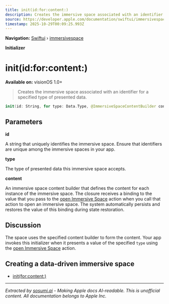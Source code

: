 ```yaml
---
title: init(id:for:content:)
description: Creates the immersive space associated with an identifier for a specified type of presented data.
source: https://developer.apple.com/documentation/swiftui/immersivespace/init(id:for:content:)
timestamp: 2025-10-29T00:09:25.993Z
---
```


**Navigation:** [Swiftui](/documentation/swiftui) › [immersivespace](/documentation/swiftui/immersivespace)

**Initializer**

# init(id:for:content:)

**Available on:** visionOS 1.0+

> Creates the immersive space associated with an identifier for a specified type of presented data.

```swift
init(id: String, for type: Data.Type, @ImmersiveSpaceContentBuilder content: @escaping (Binding<Data?>) -> Content)
```

## Parameters

**id**

A string that uniquely identifies the immersive space. Ensure that identifiers are unique among the immersive spaces in your app.



**type**

The type of presented data this immersive space accepts.



**content**

An immersive space content builder that defines the content for each instance of the immersive space. The closure receives a binding to the value that you pass to the [open Immersive Space](/documentation/swiftui/environmentvalues/openimmersivespace) action when you call that action to open an immersive space. The system automatically persists and restores the value of this binding during state restoration.



## Discussion

The space uses the specified content builder to form the content. Your app invokes this initializer when it presents a value of the specified `type` using the [open Immersive Space](/documentation/swiftui/environmentvalues/openimmersivespace) action.

## Creating a data-driven immersive space

- [init(for:content:)](/documentation/swiftui/immersivespace/init(for:content:))

---

*Extracted by [sosumi.ai](https://sosumi.ai) - Making Apple docs AI-readable.*
*This is unofficial content. All documentation belongs to Apple Inc.*
